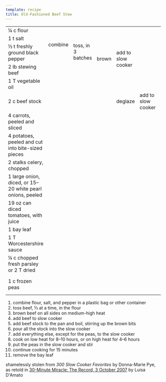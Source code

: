 ```yaml
---
template: recipe
title: Old-Fashioned Beef Stew
---
```

<table>
<tr>
<td>&#188; c flour</td>
<td rowspan="3">combine</td>
<td rowspan="4">toss, in 3 batches</td>
<td rowspan="5">brown</td>
<td rowspan="5">add to slow cooker</td>
<td rowspan="5" colspan="1" class="righthide">&nbsp;</td>
<td rowspan="6" colspan="1" class="righthide">&nbsp;</td>
<td rowspan="14">slow cook 8&ndash;10 hours on low or 4&ndash;6 hours on high</td>
<td rowspan="15">slow cook 15 minutes</td>
<td rowspan="15">remove the bay leaf!</td>
</tr>
<tr>
<td>1 t salt</td>
</tr>
<tr>
<td>&#189; t freshly ground black pepper</td>
</tr>
<tr>
<td>2 lb stewing beef</td>
<td class="righthide">&nbsp;</td>
</tr>
<tr>
<td>1 T vegetable oil</td>
<td colspan="2" class="righthide">&nbsp;</td>
</tr>
<tr>
<td>2 c beef stock</td>
<td colspan="3" class="righthide">&nbsp;</td>
<td>deglaze</td>
<td>add to slow cooker</td>
</tr>
<tr>
<td>4 carrots, peeled and sliced</td>
<td colspan="5" rowspan="8"  class="righthide">&nbsp;</td>
<td rowspan="8">add to slow cooker</td>
</tr>
<tr>
<td>4 potatoes, peeled and cut into bite-sized pieces</td>
</tr>
<tr>
<td>2 stalks celery, chopped</td>
</tr>
<tr>
<td>1 large onion, diced, or 15&ndash;20 white pearl onions, peeled</td>
</tr>
<tr>
<td>19 oz can diced tomatoes, with juice</td>
</tr>
<tr>
<td>1 bay leaf</td>
</tr>
<tr>
<td>1 T Worcestershire sauce</td>
</tr>
<tr>
<td>&#188; c chopped fresh parsley or 2 T dried</td>
</tr>
<tr>
<td>1 c frozen peas</td>
<td class="righthide" colspan="6">&nbsp;</td>
<td>add to slow cooker</td>
</tr>
</table>

<ol>
<li>combine flour, salt, and pepper in a plastic bag or other
container</li>
<li>toss beef, &#8531; at a time, in the flour</li>
<li>brown beef on all sides on medium-high heat</li>
<li>add beef to slow cooker</li>
<li>add beef stock to the pan and boil, stirring up the
brown bits</li>
<li>pour all the stock into the slow cooker</li>
<li>add everything else, except for the peas, to the slow cooker</li>
<li>cook on low heat for 8&ndash;10 hours, or on high heat for 4&ndash;6
hours</li>
<li>put the peas in the slow cooker and stir</li>
<li>continue cooking for 15 minutes</li>
<li>remove the bay leaf</li>
</ol>
<p class="confession">shamelessly stolen from <cite>300 Slow Cooker
Favorites</cite> by Donna-Marie Pye, as
retold in <a href="http://news.therecord.com/article/250746">30-Minute
Miracle: The Record, 3 October 2007</a> by Luisa D'Amato</p>
